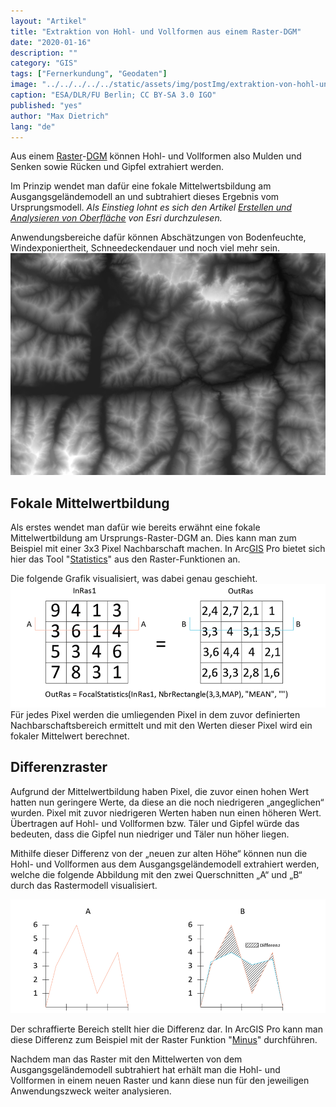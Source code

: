 ```yaml
---
layout: "Artikel"
title: "Extraktion von Hohl- und Vollformen aus einem Raster-DGM"
date: "2020-01-16"
description: ""
category: "GIS"
tags: ["Fernerkundung", "Geodaten"]
image: "../../../../../static/assets/img/postImg/extraktion-von-hohl-und-vollformen-aus-einem-raster-dgm.jpg"
caption: "ESA/DLR/FU Berlin; CC BY-SA 3.0 IGO"
published: "yes"
author: "Max Dietrich"
lang: "de"
---
```


Aus einem [Raster](/gis/was-sind-geodaten)-[DGM](https://de.wikipedia.org/wiki/Digitales_H%C3%B6henmodell) können Hohl- und Vollformen also Mulden und Senken sowie Rücken und Gipfel extrahiert werden.

Im Prinzip wendet man dafür eine fokale Mittelwertsbildung am Ausgangsgeländemodell an und subtrahiert dieses Ergebnis vom Ursprungsmodell. _Als Einstieg lohnt es sich den Artikel [Erstellen und Analysieren von Oberfläche](https://desktop.arcgis.com/de/arcmap/10.3/analyze/commonly-used-tools/surface-creation-and-analysis.htm "Erstellen und Analysieren von Oberfläche") von Esri durchzulesen._

Anwendungsbereiche dafür können Abschätzungen von Bodenfeuchte, Windexponiertheit, Schneedeckendauer und noch viel mehr sein. 
![Raster-DGM](./raster-dgm.png "Raster-DGM")

## Fokale Mittelwertbildung

Als erstes wendet man dafür wie bereits erwähnt eine fokale Mittelwertbildung am Ursprungs-Raster-DGM an. Dies kann man zum Beispiel mit einer 3x3 Pixel Nachbarschaft machen. In Arc[GIS](/gis/was-ist-gis "Was ist GIS?") Pro bietet sich hier das Tool "[Statistics](https://pro.arcgis.com/de/pro-app/help/data/imagery/statistics-function.htm)" aus den Raster-Funktionen an.

Die folgende Grafik visualisiert, was dabei genau geschieht. 
![Fokale Mittelwertsbildung "Fokale Mittelwertsbildung"](./fokale-mittelwertsbildung.png "Fokale Mittelwertsbildung")
Für jedes Pixel werden die umliegenden Pixel in dem zuvor definierten Nachbarschaftsbereich ermittelt und mit den Werten dieser Pixel wird ein fokaler Mittelwert berechnet.

## Differenzraster

Aufgrund der Mittelwertbildung haben Pixel, die zuvor einen hohen Wert hatten nun geringere Werte, da diese an die noch niedrigeren „angeglichen“ wurden. Pixel mit zuvor niedrigeren Werten haben nun einen höheren Wert. Übertragen auf Hohl- und Vollformen bzw. Täler und Gipfel würde das bedeuten, dass die Gipfel nun niedriger und Täler nun höher liegen.

Mithilfe dieser Differenz von der „neuen zur alten Höhe“ können nun die Hohl- und Vollformen aus dem Ausgangsgeländemodell extrahiert werden, welche die folgende Abbildung mit den zwei Querschnitten „A“ und „B“ durch das Rastermodell visualisiert.

![Differenzbildung der zwei Raster](./raster-differenz.png "Differenzbildung der zwei Raster")

Der schraffierte Bereich stellt hier die Differenz dar. In ArcGIS Pro kann man diese Differenz zum Beispiel mit der Raster Funktion "[Minus](https://pro.arcgis.com/de/pro-app/help/data/imagery/minus.htm)" durchführen.

Nachdem man das Raster mit den Mittelwerten von dem Ausgangsgeländemodell subtrahiert hat erhält man die Hohl- und Vollformen in einem neuen Raster und kann diese nun für den jeweiligen Anwendungszweck weiter analysieren.